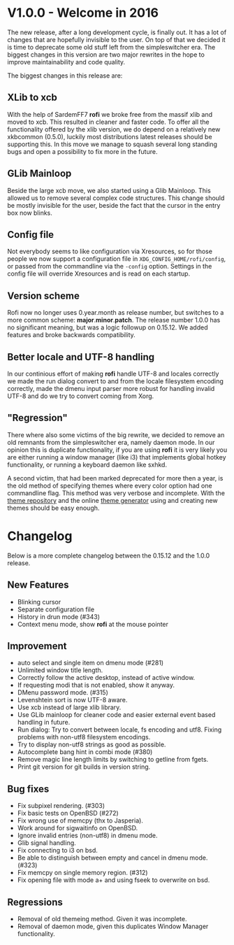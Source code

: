 # V1.0.0 - Welcome in 2016

The new release, after a long development cycle, is finally out. It has a lot of changes that are hopefully invisible to
the user. On top of that we decided it is time to deprecate some old stuff left from the simpleswitcher era.
The biggest changes in this version are two major rewrites in the hope to improve maintainability and code quality.

The biggest changes in this release are:

## XLib to xcb

With the help of SardemFF7 **rofi** we broke free from the massif xlib and moved to xcb. This resulted in cleaner and
faster code. To offer all the functionality offered by the xlib version, we do depend on a relatively new xkbcommon
(0.5.0), luckily most distributions latest releases should be supporting this. In this move we manage to squash several
long standing bugs and open a possibility to fix more in the future.

## GLib Mainloop

Beside the large xcb move, we also started using a Glib Mainloop. This allowed us to remove several complex code
structures. This change should be mostly invisible for the user, beside the fact that the cursor in the entry box now
blinks.

## Config file

Not everybody seems to like configuration via Xresources, so for those people we now support a configuration file in
`XDG_CONFIG_HOME/rofi/config`, or passed from the commandline via the `-config` option. Settings in the config file will
override Xresources and is read on each startup.

## Version scheme

Rofi now no longer uses 0.year.month as release number, but switches to a more common scheme:
**major**.**minor**.**patch**. The release number 1.0.0 has no significant meaning, but was a logic followup on 0.15.12.
We added features and broke backwards compatibility.

## Better locale and UTF-8 handling

In our continious effort of making **rofi** handle UTF-8 and locales correctly we made the run dialog convert to and
from the locale filesystem encoding correctly, made the dmenu input parser more robust for handling invalid UTF-8 and do
we try to convert coming from Xorg.

## "Regression"

There where also some victims of the big rewrite, we decided to remove an old remnants from the simpleswitcher era,
namely daemon mode. In our opinion this is duplicate functionality, if you are using **rofi** it is very likely you are
either running a window manager (like i3) that implements global hotkey functionality, or running a keyboard daemon like
sxhkd.

A second victim, that had been marked deprecated for more then a year, is the old method of specifying themes where
every color option had one commandline flag. This method was very verbose and incomplete. With the [theme
repository](https://github.com/DaveDavenport/rofi-themes/) and the online [theme
generator](https://davedavenport.github.io/rofi/p11-Generator.html) using and creating new themes should be easy enough.

# Changelog

Below is a more complete changelog between the 0.15.12 and the 1.0.0 release.

## New Features

* Blinking cursor
* Separate configuration file
* History in drun mode (#343)
* Context menu mode, show **rofi** at the mouse pointer

## Improvement

* auto select and single item on dmenu mode (#281)
* Unlimited window title length.
* Correctly follow the active desktop, instead of active window.
* If requesting modi that is not enabled, show it anyway.
* DMenu password mode. (#315)
* Levenshtein sort is now UTF-8 aware.
* Use xcb instead of large xlib library.
* Use GLib mainloop for cleaner code and easier external event based handling in future.
* Run dialog: Try to convert between locale, fs encoding and utf8. Fixing problems with non-utf8 filesystem encodings.
* Try to display non-utf8 strings as good as possible.
* Autocomplete bang hint in combi mode (#380)
* Remove magic line length limits by switching to getline from fgets.
* Print git version for git builds in version string.

## Bug fixes

* Fix subpixel rendering. (#303)
* Fix basic tests on OpenBSD (#272)
* Fix wrong use of memcpy (thx to Jasperia).
* Work around for sigwaitinfo on OpenBSD.
* Ignore invalid entries (non-utf8) in dmenu mode.
* Glib signal handling.
* Fix connecting to i3 on bsd.
* Be able to distinguish between empty and cancel in dmenu mode. (#323)
* Fix memcpy on single memory region. (#312)
* Fix opening file with mode a+ and using fseek to overwrite on bsd.


## Regressions

* Removal of old themeing method. Given it was incomplete.
* Removal of daemon mode, given this duplicates Window Manager functionality.
